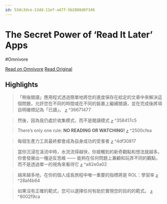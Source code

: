 ```yaml
---
id: 53dc3dce-13dd-11ef-a47f-5b2888d8f346
---
```


# The Secret Power of ‘Read It Later’ Apps
#Omnivore

[Read on Omnivore](https://omnivore.app/me/the-secret-power-of-read-it-later-apps)
[Read Original](https://fortelabs.co/blog/the-secret-power-of-read-it-later-apps)

## Highlights

> 「稍後閱讀」應用程式透過簡單地將您的進度保存在給定的文章中來解決這個問題，允許您在不同的時間或在不同的裝置上繼續閱讀，並在完成後將項目明確標記為「已讀」。 [⤴️](https://omnivore.app/me/the-secret-power-of-read-it-later-apps#36671477-d66b-4563-8b5e-f35eeb065f63)  ^36671477

> 然後，因為我仍處於收集模式，而不是閱讀模式 [⤴️](https://omnivore.app/me/the-secret-power-of-read-it-later-apps#358417c5-43cd-4960-8b35-cd0fa27e6142)  ^358417c5

> There’s only one rule: **NO READING OR WATCHING!** [⤴️](https://omnivore.app/me/the-secret-power-of-read-it-later-apps#2500cfea-daaa-4888-b034-051f758bba7f)  ^2500cfea

> 每個生產力工具最終都會成為自身成功的受害者 [⤴️](https://omnivore.app/me/the-secret-power-of-read-it-later-apps#4df30817-164b-4849-a8ae-13cf4a734240)  ^4df30817

> 當你沉浸在溪流中時，水流流得越快，你接觸到的新奇觀點和想法就越多。你會發展出一種逆反思維 —— 能夠在任何問題上兼顧和玩弄不同的觀點，而不是透過單一的視角來看待它 [⤴️](https://omnivore.app/me/the-secret-power-of-read-it-later-apps#a82e0a02-b6b7-4a11-96a1-3e6ab290fb05)  ^a82e0a02

> 越來越多地，在你的個人成長旅程中唯一重要的指標將是 ROL：學習率 [⤴️](https://omnivore.app/me/the-secret-power-of-read-it-later-apps#28af4b64-4e45-45cd-afe6-47ce38a67c83)  ^28af4b64

> 如果沒有正確的範式，您可以選擇任何有助於實現您的目的的範式。 [⤴️](https://omnivore.app/me/the-secret-power-of-read-it-later-apps#8002f9ca-b80c-41ca-8596-58a0c5c076b0)  ^8002f9ca

